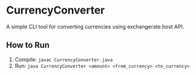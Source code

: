 # CurrencyConverter

A simple CLI tool for converting currencies using exchangerate.host API.

## How to Run
1. Compile: `javac CurrencyConverter.java`
2. Run: `java CurrencyConverter <amount> <from_currency> <to_currency>`
